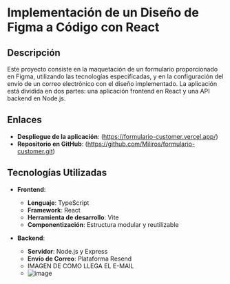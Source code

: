 # Implementación de un Diseño de Figma a Código con React


## Descripción

Este proyecto consiste en la maquetación de un formulario proporcionado en Figma, utilizando las tecnologías especificadas, y en la configuración del envío de un correo electrónico con el diseño implementado. La aplicación está dividida en dos partes: una aplicación frontend en React y una API backend en Node.js.

## Enlaces

- **Despliegue de la aplicación**: (https://formulario-customer.vercel.app/)
- **Repositorio en GitHub**: (https://github.com/Miliros/formulario-customer.git)

## Tecnologías Utilizadas

- **Frontend**:

  - **Lenguaje**: TypeScript
  - **Framework**: React
  - **Herramienta de desarrollo**: Vite
  - **Componentización**: Estructura modular y reutilizable

- **Backend**:
  - **Servidor**: Node.js y Express
  - **Envío de Correo**: Plataforma Resend
  - IMAGEN DE COMO LLEGA EL E-MAIL
  - ![image](https://github.com/user-attachments/assets/5e785055-ba67-4fa9-8a7c-28fdefff4f32)



